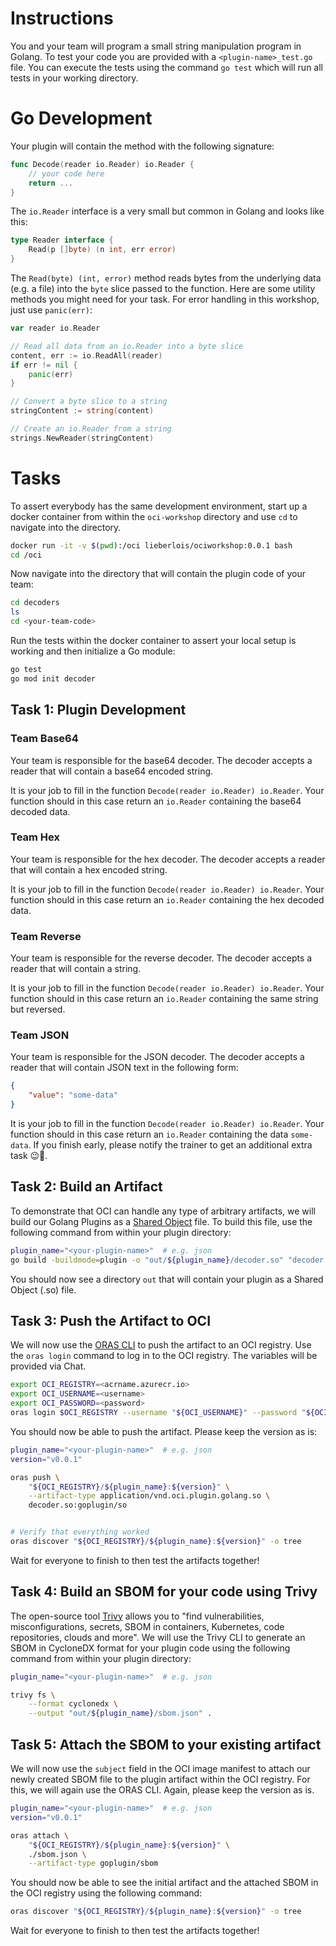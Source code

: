 # Instructions

You and your team will program a small string manipulation program in Golang. To test your code you are provided with a `<plugin-name>_test.go` file. You can execute the tests using the command `go test` which will run all tests in your working directory. 

# Go Development

Your plugin will contain the method with the following signature:

```go
func Decode(reader io.Reader) io.Reader {
    // your code here
	return ...
}
```

The `io.Reader` interface is a very small but common in Golang and looks like this:

```go
type Reader interface {
	Read(p []byte) (n int, err error)
}
```

The `Read(byte) (int, error)` method reads bytes from the underlying data (e.g. a file) into the `byte` slice passed to the function. Here are some utility methods you might need for your task. For error handling in this workshop, just use `panic(err)`:

```go
var reader io.Reader

// Read all data from an io.Reader into a byte slice 
content, err := io.ReadAll(reader)
if err != nil {
	panic(err)
}

// Convert a byte slice to a string
stringContent := string(content)

// Create an io.Reader from a string
strings.NewReader(stringContent)
```

# Tasks

To assert everybody has the same development environment, start up a docker container from within the `oci-workshop` directory and use `cd` to navigate into the directory.

```bash
docker run -it -v $(pwd):/oci lieberlois/ociworkshop:0.0.1 bash
cd /oci
```

Now navigate into the directory that will contain the plugin code of your team:

```bash
cd decoders
ls
cd <your-team-code>
```

Run the tests within the docker container to assert your local setup is working and then initialize a Go module:

```bash
go test
go mod init decoder
```

## Task 1: Plugin Development

### Team Base64

Your team is responsible for the base64 decoder. The decoder accepts a reader that will contain a base64 encoded string.

It is your job to fill in the function `Decode(reader io.Reader) io.Reader`. Your function should in this case return an `io.Reader` containing the base64 decoded data.

### Team Hex

Your team is responsible for the hex decoder. The decoder accepts a reader that will contain a hex encoded string.

It is your job to fill in the function `Decode(reader io.Reader) io.Reader`. Your function should in this case return an `io.Reader` containing the hex decoded data.

### Team Reverse

Your team is responsible for the reverse decoder. The decoder accepts a reader that will contain a string.

It is your job to fill in the function `Decode(reader io.Reader) io.Reader`. Your function should in this case return an `io.Reader` containing the same string but reversed.

### Team JSON

Your team is responsible for the JSON decoder. The decoder accepts a reader that will contain JSON text in the following form:

```json
{
	"value": "some-data"
}
```

It is your job to fill in the function `Decode(reader io.Reader) io.Reader`. Your function should in this case return an `io.Reader` containing the data `some-data`. If you finish early, please notify the trainer to get an additional extra task 😉👋.

## Task 2: Build an Artifact 

To demonstrate that OCI can handle any type of arbitrary artifacts, we will build our Golang Plugins as a [Shared Object](https://tldp.org/HOWTO/Program-Library-HOWTO/shared-libraries.html) file. To build this file, use the following command from within your plugin directory:

```bash
plugin_name="<your-plugin-name>"  # e.g. json
go build -buildmode=plugin -o "out/${plugin_name}/decoder.so" "decoder.go"
```

You should now see a directory `out` that will contain your plugin as a Shared Object (.so) file. 

## Task 3: Push the Artifact to OCI

We will now use the [ORAS CLI](https://oras.land/docs/category/how-to-guides) to push the artifact to an OCI registry. Use the `oras login` command to log in to the OCI registry. The variables will be provided via Chat.

```bash
export OCI_REGISTRY=<acrname.azurecr.io>
export OCI_USERNAME=<username>
export OCI_PASSWORD=<password>
oras login $OCI_REGISTRY --username "${OCI_USERNAME}" --password "${OCI_PASSWORD}"
```

You should now be able to push the artifact. Please keep the version as is:

```bash
plugin_name="<your-plugin-name>"  # e.g. json 
version="v0.0.1"

oras push \
	"${OCI_REGISTRY}/${plugin_name}:${version}" \
	--artifact-type application/vnd.oci.plugin.golang.so \
	decoder.so:goplugin/so


# Verify that everything worked
oras discover "${OCI_REGISTRY}/${plugin_name}:${version}" -o tree
```

Wait for everyone to finish to then test the artifacts together!


## Task 4: Build an SBOM for your code using Trivy

The open-source tool [Trivy](https://github.com/aquasecurity/trivy) allows you to "find vulnerabilities, misconfigurations, secrets, SBOM in containers, Kubernetes, code repositories, clouds and more". We will use the Trivy CLI to generate an SBOM in CycloneDX format for your plugin code using the following command from within your plugin directory:

```bash
plugin_name="<your-plugin-name>"  # e.g. json

trivy fs \
	--format cyclonedx \
	--output "out/${plugin_name}/sbom.json" .
```

## Task 5: Attach the SBOM to your existing artifact

We will now use the `subject` field in the OCI image manifest to attach our newly created SBOM file to the plugin artifact within the OCI registry. For this, we will again use the ORAS CLI. Again, please keep the version as is.

```bash
plugin_name="<your-plugin-name>"  # e.g. json
version="v0.0.1"

oras attach \
	"${OCI_REGISTRY}/${plugin_name}:${version}" \
	./sbom.json \
	--artifact-type goplugin/sbom
```

You should now be able to see the initial artifact and the attached SBOM in the OCI registry using the following command:

```bash
oras discover "${OCI_REGISTRY}/${plugin_name}:${version}" -o tree
```

Wait for everyone to finish to then test the artifacts together!
